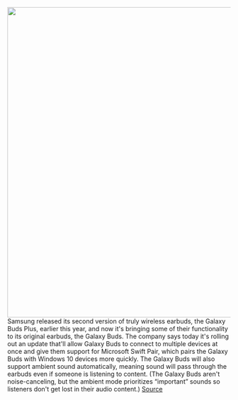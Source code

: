 <img src='https://cdn.vox-cdn.com/thumbor/5yVIC1MtyfwQioWWrhQD-omCbeU=/0x0:2040x1360/1200x800/filters:focal(857x517:1183x843)/cdn.vox-cdn.com/uploads/chorus_image/image/66715600/akrales_190301_3262_0109.0.0.jpg' width='700px' /><br/>
Samsung released its second version of truly wireless earbuds, the Galaxy Buds Plus, earlier this year, and now it's bringing some of their functionality to its original earbuds, the Galaxy Buds. The company says today it's rolling out an update that'll allow Galaxy Buds to connect to multiple devices at once and give them support for Microsoft Swift Pair, which pairs the Galaxy Buds with Windows 10 devices more quickly. The Galaxy Buds will also support ambient sound automatically, meaning sound will pass through the earbuds even if someone is listening to content. (The Galaxy Buds aren't noise-canceling, but the ambient mode prioritizes “important” sounds so listeners don't get lost in their audio content.)
<a href='https://www.theverge.com/2020/4/27/21234468/samsung-galaxy-buds-plus-update-feature-spotify'> Source <a/>